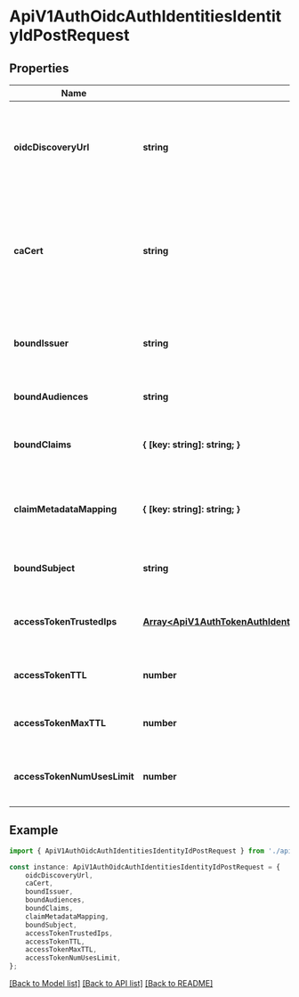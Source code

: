 # ApiV1AuthOidcAuthIdentitiesIdentityIdPostRequest


## Properties

Name | Type | Description | Notes
------------ | ------------- | ------------- | -------------
**oidcDiscoveryUrl** | **string** | The URL used to retrieve the OpenID Connect configuration from the identity provider. | [default to undefined]
**caCert** | **string** | The PEM-encoded CA cert for establishing secure communication with the Identity Provider endpoints. | [optional] [default to '']
**boundIssuer** | **string** | The unique identifier of the identity provider issuing the JWT. | [default to undefined]
**boundAudiences** | **string** | The list of intended recipients. | [optional] [default to '']
**boundClaims** | **{ [key: string]: string; }** | The attributes that should be present in the JWT for it to be valid. | [default to undefined]
**claimMetadataMapping** | **{ [key: string]: string; }** | The attributes that should be present in the permission metadata from the JWT. | [optional] [default to undefined]
**boundSubject** | **string** | The expected principal that is the subject of the JWT. | [optional] [default to '']
**accessTokenTrustedIps** | [**Array&lt;ApiV1AuthTokenAuthIdentitiesIdentityIdPostRequestAccessTokenTrustedIpsInner&gt;**](ApiV1AuthTokenAuthIdentitiesIdentityIdPostRequestAccessTokenTrustedIpsInner.md) | The IPs or CIDR ranges that access tokens can be used from. | [optional] [default to undefined]
**accessTokenTTL** | **number** | The lifetime for an access token in seconds. | [optional] [default to 2592000]
**accessTokenMaxTTL** | **number** | The maximum lifetime for an access token in seconds. | [optional] [default to 2592000]
**accessTokenNumUsesLimit** | **number** | The maximum number of times that an access token can be used. | [optional] [default to 0]

## Example

```typescript
import { ApiV1AuthOidcAuthIdentitiesIdentityIdPostRequest } from './api';

const instance: ApiV1AuthOidcAuthIdentitiesIdentityIdPostRequest = {
    oidcDiscoveryUrl,
    caCert,
    boundIssuer,
    boundAudiences,
    boundClaims,
    claimMetadataMapping,
    boundSubject,
    accessTokenTrustedIps,
    accessTokenTTL,
    accessTokenMaxTTL,
    accessTokenNumUsesLimit,
};
```

[[Back to Model list]](../README.md#documentation-for-models) [[Back to API list]](../README.md#documentation-for-api-endpoints) [[Back to README]](../README.md)
